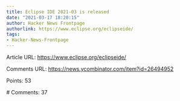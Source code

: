 ```yaml
---
title: Eclipse IDE 2021-03 is released
date: "2021-03-17 18:20:15"
author: Hacker News Frontpage
authorlink: https://www.eclipse.org/eclipseide/
tags:
- Hacker-News-Frontpage
---
```


<p>Article URL: <a href="https://www.eclipse.org/eclipseide/">https://www.eclipse.org/eclipseide/</a></p>
<p>Comments URL: <a href="https://news.ycombinator.com/item?id=26494952">https://news.ycombinator.com/item?id=26494952</a></p>
<p>Points: 53</p>
<p># Comments: 37</p>
